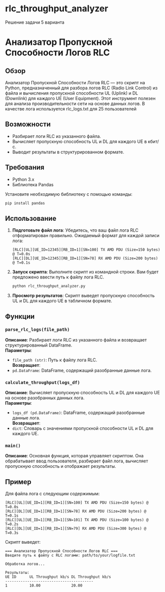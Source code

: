 # rlc_throughput_analyzer
Решение задачи 5 варианта

# Анализатор Пропускной Способности Логов RLC

## Обзор
Анализатор Пропускной Способности Логов RLC — это скрипт на Python, предназначенный для разбора логов RLC (Radio Link Control) из файла и вычисления пропускной способности UL (Uplink) и DL (Downlink) для каждого UE (User Equipment). Этот инструмент полезен для анализа производительности сети на основе данных логов. В качестве лога используется rlc_logs.txt для 25 пользователей

## Возможности
- Разбирает логи RLC из указанного файла.
- Вычисляет пропускную способность UL и DL для каждого UE в кбит/с.
- Выводит результаты в структурированном формате.

## Требования
- Python 3.x
- Библиотека Pandas

Установите необходимую библиотеку с помощью команды:
```bash
pip install pandas
```

## Использование
1. **Подготовьте файл лога**: Убедитесь, что ваш файл лога RLC отформатирован правильно. Ожидаемый формат для каждой записи лога:
   ```
   [RLC][UL][UE_ID=12345][RB_ID=1][SN=100] TX AMD PDU (Size=150 bytes) @ T=0.0s
   [RLC][DL][UE_ID=12345][RB_ID=1][SN=78] RX AMD PDU (Size=200 bytes) @ T=0.1s
   ```

2. **Запуск скрипта**: Выполните скрипт из командной строки. Вам будет предложено ввести путь к файлу лога RLC.
   ```bash
   python rlc_throughput_analyzer.py
   ```

3. **Просмотр результатов**: Скрипт выведет пропускную способность UL и DL для каждого UE в табличном формате.

## Функции
### `parse_rlc_logs(file_path)`
**Описание**: Разбирает логи RLC из указанного файла и возвращает структурированный DataFrame.  
**Параметры**:
- `file_path (str)`: Путь к файлу лога RLC.  
**Возвращает**:
- `pd.DataFrame`: DataFrame, содержащий разобранные данные лога.

### `calculate_throughput(logs_df)`
**Описание**: Вычисляет пропускную способность UL и DL для каждого UE на основе разобранных данных лога.  
**Параметры**:
- `logs_df (pd.DataFrame)`: DataFrame, содержащий разобранные данные лога.  
**Возвращает**:
- `dict`: Словарь с значениями пропускной способности UL и DL для каждого UE.

### `main()`
**Описание**: Основная функция, которая управляет скриптом. Она обрабатывает ввод пользователя, разбирает файл лога, вычисляет пропускную способность и отображает результаты.

## Пример
Для файла лога с следующим содержимым:
```
[RLC][UL][UE_ID=1][RB_ID=1][SN=100] TX AMD PDU (Size=150 bytes) @ T=0.0s
[RLC][DL][UE_ID=1][RB_ID=1][SN=78] RX AMD PDU (Size=200 bytes) @ T=0.1s
[RLC][UL][UE_ID=1][RB_ID=1][SN=101] TX AMD PDU (Size=100 bytes) @ T=0.2s
[RLC][DL][UE_ID=1][RB_ID=1][SN=79] RX AMD PDU (Size=300 bytes) @ T=0.3s
```
Скрипт выведет:
```
=== Анализатор Пропускной Способности Логов RLC ===
Введите путь к файлу с RLC логами: path/to/your/logfile.txt

Обработка логов...

Результаты:
UE ID      UL Throughput kb/s DL Throughput kb/s
----------------------------------------
1          10.00              20.00
```